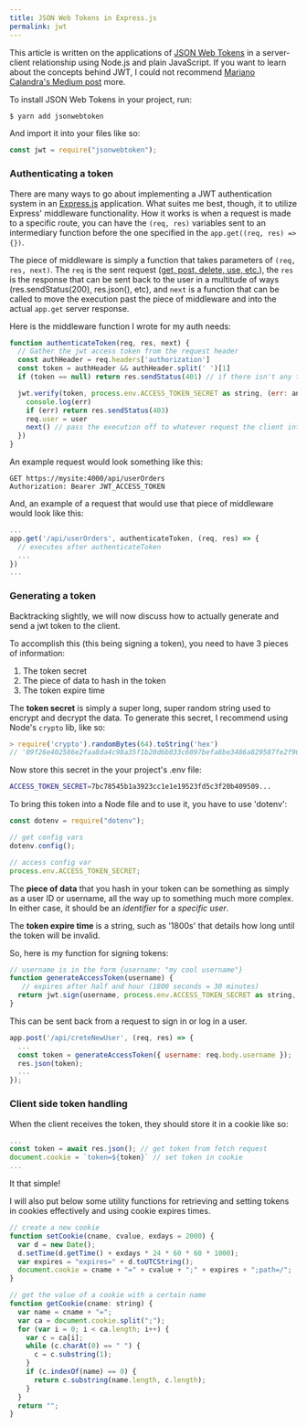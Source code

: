 ```yaml
---
title: JSON Web Tokens in Express.js
permalink: jwt
---
```


This article is written on the applications of [JSON Web Tokens](https://jwt.io/) in a server-client relationship using Node.js and plain JavaScript. If you want to learn about the concepts behind JWT, I could not recommend [Mariano Calandra's Medium post](https://medium.com/swlh/why-do-we-need-the-json-web-token-jwt-in-the-modern-web-8490a7284482) more.

To install JSON Web Tokens in your project, run:

```bash
$ yarn add jsonwebtoken
```

And import it into your files like so:

```ts
const jwt = require("jsonwebtoken");
```

### Authenticating a token

There are many ways to go about implementing a JWT authentication system in an [Express.js](https://expressjs.com/) application. What suites me best, though, it to utilize Express' middleware functionality. How it works is when a request is made to a specific route, you can have the `(req, res)` variables sent to an intermediary function before the one specified in the `app.get((req, res) => {})`.

The piece of middleware is simply a function that takes parameters of `(req, res, next)`. The `req` is the sent request ([get, post, delete, use, etc.](https://en.wikipedia.org/wiki/Hypertext_Transfer_Protocol)), the `res` is the response that can be sent back to the user in a multitude of ways (res.sendStatus(200), res.json(), etc), and `next` is a function that can be called to move the execution past the piece of middleware and into the actual `app.get` server response.

Here is the middleware function I wrote for my auth needs:

```js
function authenticateToken(req, res, next) {
  // Gather the jwt access token from the request header
  const authHeader = req.headers['authorization']
  const token = authHeader && authHeader.split(' ')[1]
  if (token == null) return res.sendStatus(401) // if there isn't any token

  jwt.verify(token, process.env.ACCESS_TOKEN_SECRET as string, (err: any, user: any) => {
    console.log(err)
    if (err) return res.sendStatus(403)
    req.user = user
    next() // pass the execution off to whatever request the client intended
  })
}
```

An example request would look something like this:

```
GET https://mysite:4000/api/userOrders
Authorization: Bearer JWT_ACCESS_TOKEN
```

And, an example of a request that would use that piece of middleware would look like this:

```js
...
app.get('/api/userOrders', authenticateToken, (req, res) => {
  // executes after authenticateToken
  ...
})
...
```

### Generating a token

Backtracking slightly, we will now discuss how to actually generate and send a jwt token to the client.

To accomplish this (this being signing a token), you need to have 3 pieces of information:

1. The token secret
2. The piece of data to hash in the token
3. The token expire time

The **token secret** is simply a super long, super random string used to encrypt and decrypt the data. To generate this secret, I recommend using Node's `crypto` lib, like so:

```js
> require('crypto').randomBytes(64).toString('hex')
// '09f26e402586e2faa8da4c98a35f1b20d6b033c6097befa8be3486a829587fe2f90a832bd3ff9d42710a4da095a2ce285b009f0c3730cd9b8e1af3eb84df6611'
```

Now store this secret in the your project's .env file:

```bash
ACCESS_TOKEN_SECRET=7bc78545b1a3923cc1e1e19523fd5c3f20b409509...
```

To bring this token into a Node file and to use it, you have to use 'dotenv':

```js
const dotenv = require("dotenv");

// get config vars
dotenv.config();

// access config var
process.env.ACCESS_TOKEN_SECRET;
```

The **piece of data** that you hash in your token can be something as simply as a user ID or username, all the way up to something much more complex. In either case, it should be an _identifier_ for a _specific user_.

The **token expire time** is a string, such as '1800s' that details how long until the token will be invalid.

So, here is my function for signing tokens:

```js
// username is in the form {username: "my cool username"}
function generateAccessToken(username) {
   // expires after half and hour (1800 seconds = 30 minutes)
  return jwt.sign(username, process.env.ACCESS_TOKEN_SECRET as string, { expiresIn: '1800s' });
}
```

This can be sent back from a request to sign in or log in a user.

```js
app.post('/api/creteNewUser', (req, res) => {
  ...
  const token = generateAccessToken({ username: req.body.username });
  res.json(token);
  ...
});
```

### Client side token handling

When the client receives the token, they should store it in a cookie like so:

```js
...
const token = await res.json(); // get token from fetch request
document.cookie = `token=${token}` // set token in cookie
...
```

It that simple!

I will also put below some utility functions for retrieving and setting tokens in cookies effectively and using cookie expires times.

```js
// create a new cookie
function setCookie(cname, cvalue, exdays = 2000) {
  var d = new Date();
  d.setTime(d.getTime() + exdays * 24 * 60 * 60 * 1000);
  var expires = "expires=" + d.toUTCString();
  document.cookie = cname + "=" + cvalue + ";" + expires + ";path=/";
}

// get the value of a cookie with a certain name
function getCookie(cname: string) {
  var name = cname + "=";
  var ca = document.cookie.split(";");
  for (var i = 0; i < ca.length; i++) {
    var c = ca[i];
    while (c.charAt(0) == " ") {
      c = c.substring(1);
    }
    if (c.indexOf(name) == 0) {
      return c.substring(name.length, c.length);
    }
  }
  return "";
}
```
